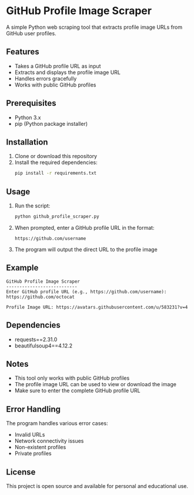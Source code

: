 # GitHub Profile Image Scraper

A simple Python web scraping tool that extracts profile image URLs from GitHub user profiles.

## Features

- Takes a GitHub profile URL as input
- Extracts and displays the profile image URL
- Handles errors gracefully
- Works with public GitHub profiles

## Prerequisites

- Python 3.x
- pip (Python package installer)

## Installation

1. Clone or download this repository
2. Install the required dependencies:
   ```bash
   pip install -r requirements.txt
   ```

## Usage

1. Run the script:
   ```bash
   python github_profile_scraper.py
   ```

2. When prompted, enter a GitHub profile URL in the format:
   ```
   https://github.com/username
   ```

3. The program will output the direct URL to the profile image

## Example

```
GitHub Profile Image Scraper
---------------------------
Enter GitHub profile URL (e.g., https://github.com/username): https://github.com/octocat

Profile Image URL: https://avatars.githubusercontent.com/u/583231?v=4
```

## Dependencies

- requests==2.31.0
- beautifulsoup4==4.12.2

## Notes

- This tool only works with public GitHub profiles
- The profile image URL can be used to view or download the image
- Make sure to enter the complete GitHub profile URL

## Error Handling

The program handles various error cases:
- Invalid URLs
- Network connectivity issues
- Non-existent profiles
- Private profiles

## License

This project is open source and available for personal and educational use. 